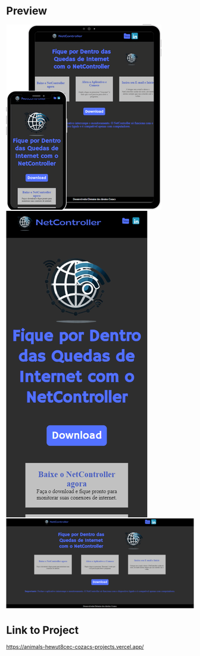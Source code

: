 # Preview
<img src="ProjetoNetController.png"><br>
<img src="MobileScreen.png"><br>
<img src="WebScreen.png"><br>
# Link to Project<br>
https://animals-hewut8cec-cozacs-projects.vercel.app/
